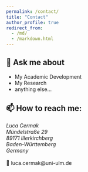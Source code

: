 ```yaml
---
permalink: /contact/
title: "Contact"
author_profile: true
redirect_from: 
  - /md/
  - /markdown.html
---
```


## 💬 Ask me about ## 
* My Academic Development
* My Research
* anything else...

## 📫 How to reach me: ## 

<address>
Luca Cermak <br /> Mündelstraße 29 <br /> 89171 Illerkirchberg <br /> Baden-Württemberg <br /> Germany <br />
</address>
<br />
📧 luca.cermak@uni-ulm.de
